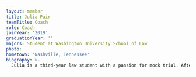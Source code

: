 ```yaml
---
layout: member
title: Julia Pair
teamTitle: Coach
role: Coach
joinYear: '2019'
graduationYear: ''
majors: Student at Washington University School of Law
photo: 
hometown: 'Nashville, Tennessee'
biography: >-
  Julia is a third-year law student with a passion for mock trial. After competing as an undergraduate at Miami University for 4 years, she and her team won the AMTA national championship. She is now enjoying coaching the talented undergraduates at Wash U.
---
```

